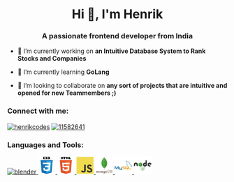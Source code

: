 <h1 align="center">Hi 👋, I'm Henrik</h1>
<h3 align="center">A passionate frontend developer from India</h3>

- 🔭 I’m currently working on **an Intuitive Database System to Rank Stocks and Companies**

- 🌱 I’m currently learning **GoLang**

- 👯 I’m looking to collaborate on **any sort of projects that are intuitive and opened for new Teammembers ;)**

<h3 align="left">Connect with me:</h3>
<p align="left">
<a href="https://twitter.com/henrikcodes" target="blank"><img align="center" src="https://cdn.jsdelivr.net/npm/simple-icons@3.0.1/icons/twitter.svg" alt="henrikcodes" height="30" width="40" /></a>
<a href="https://stackoverflow.com/users/11582641" target="blank"><img align="center" src="https://cdn.jsdelivr.net/npm/simple-icons@3.0.1/icons/stackoverflow.svg" alt="11582641" height="30" width="40" /></a>
</p>

<h3 align="left">Languages and Tools:</h3>
<p align="left"> <a href="https://www.blender.org/" target="_blank"> <img src="https://download.blender.org/branding/community/blender_community_badge_white.svg" alt="blender" width="40" height="40"/> </a> <a href="https://www.w3schools.com/css/" target="_blank"> <img src="https://raw.githubusercontent.com/devicons/devicon/master/icons/css3/css3-original-wordmark.svg" alt="css3" width="40" height="40"/> </a> <a href="https://www.w3.org/html/" target="_blank"> <img src="https://raw.githubusercontent.com/devicons/devicon/master/icons/html5/html5-original-wordmark.svg" alt="html5" width="40" height="40"/> </a> <a href="https://developer.mozilla.org/en-US/docs/Web/JavaScript" target="_blank"> <img src="https://raw.githubusercontent.com/devicons/devicon/master/icons/javascript/javascript-original.svg" alt="javascript" width="40" height="40"/> </a> <a href="https://www.mongodb.com/" target="_blank"> <img src="https://raw.githubusercontent.com/devicons/devicon/master/icons/mongodb/mongodb-original-wordmark.svg" alt="mongodb" width="40" height="40"/> </a> <a href="https://www.mysql.com/" target="_blank"> <img src="https://raw.githubusercontent.com/devicons/devicon/master/icons/mysql/mysql-original-wordmark.svg" alt="mysql" width="40" height="40"/> </a> <a href="https://nodejs.org" target="_blank"> <img src="https://raw.githubusercontent.com/devicons/devicon/master/icons/nodejs/nodejs-original-wordmark.svg" alt="nodejs" width="40" height="40"/> </a> </p>
